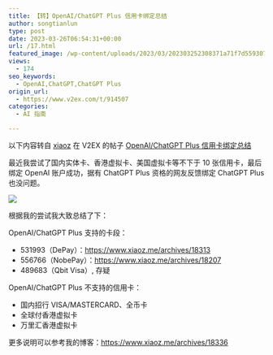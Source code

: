 ```yaml
---
title: 【转】OpenAI/ChatGPT Plus 信用卡绑定总结
author: songtianlun
type: post
date: 2023-03-26T06:54:31+00:00
url: /17.html
featured_image: /wp-content/uploads/2023/03/202303252308371a71f7d5593072a6.png
views:
  - 174
seo_keywords:
  - OpenAI,ChatGPT,ChatGPT Plus
origin_url:
  - https://www.v2ex.com/t/914507
categories:
  - AI 指南

---
```

以下内容转自 <a href="https://www.v2ex.com/member/xiaoz" target="_blank"  rel="nofollow">xiaoz</a> 在 V2EX 的帖子 <a href="https://www.v2ex.com/t/914507" target="_blank"  rel="nofollow">OpenAI/ChatGPT Plus 信用卡绑定总结 </a>

最近我尝试了国内实体卡、香港虚拟卡、美国虚拟卡等不下于 10 张信用卡，最后绑定 OpenAI 账户成功，据有 ChatGPT Plus 资格的网友反馈绑定 ChatGPT Plus 也没问题。

![](https://imagehost-cdn.frytea.com/images/2023/03/25/202303252308371a71f7d5593072a6.png)

根据我的尝试我大致总结了下：

OpenAI/ChatGPT Plus 支持的卡段：

  * 531993（DePay）：<a href="https://www.xiaoz.me/archives/18313" target="_blank"  rel="nofollow">https://www.xiaoz.me/archives/18313</a>
  * 556766（NobePay）：<a href="https://www.xiaoz.me/archives/18207" target="_blank"  rel="nofollow">https://www.xiaoz.me/archives/18207</a>
  * 489683（Qbit Visa）, 存疑 

OpenAI/ChatGPT Plus 不支持的信用卡：

  * 国内招行 VISA/MASTERCARD、全币卡 
  * 全球付香港虚拟卡 
  * 万里汇香港虚拟卡 

更多说明可以参考我的博客：<a href="https://www.xiaoz.me/archives/18336" target="_blank"  rel="nofollow">https://www.xiaoz.me/archives/18336</a>